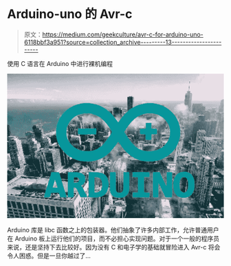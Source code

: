 # Arduino-uno 的 Avr-c

> 原文：<https://medium.com/geekculture/avr-c-for-arduino-uno-6118bbf3a951?source=collection_archive---------13----------------------->

使用 C 语言在 Arduino 中进行裸机编程

![](img/3e956cc33f7a26745b9dd234324bb806.png)

Arduino 库是 libc 函数之上的包装器。他们抽象了许多内部工作，允许普通用户在 Arduino 板上运行他们的项目，而不必担心实现问题。对于一个一般的程序员来说，还是坚持下去比较好。因为没有 C 和电子学的基础就冒险进入 Avr-c 将会令人困惑。但是一旦你越过了…